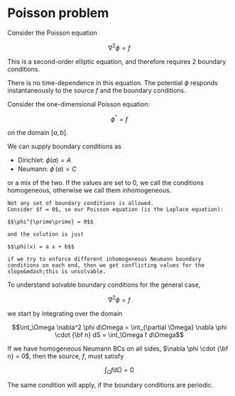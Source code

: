 # Poisson problem

Consider the Poisson equation

$$\nabla^2 \phi = f$$

This is a second-order elliptic equation, and therefore requires 2 boundary conditions.

There is no time-dependence in this equation.  The potential $\phi$
responds instantaneously to the source $f$ and the boundary
conditions.

Consider the one-dimensional Poisson equation:

$$\phi^{\prime\prime} = f$$

on the domain $[a, b]$.

We can supply boundary conditions as

* Dirichlet: $\phi(a) = A$
* Neumann: $\phi^\prime(a) = C$

or a mix of the two.  If the values are set to 0, we call the
conditions homogeneous, otherwise we call them inhomogeneous.

```{note}
Not any set of boundary conditions is allowed.
Consider $f = 0$, so our Poisson equation (is the Laplace equation):

$$\phi^{\prime\prime} = 0$$

and the solution is just

$$\phi(x) = a x + b$$

if we try to enforce different inhomogeneous Neumann boundary
conditions on each end, then we get conflicting values for the
slope&mdash;this is unsolvable.
```

To understand solvable boundary conditions for the general case, 

$$\nabla^2 \phi = f$$

we start by integrating over the domain

$$\int_\Omega \nabla^2 \phi d\Omega = \int_{\partial \Omega} \nabla \phi \cdot {\bf n} dS = \int_\Omega f d\Omega$$

If we have homogeneous Neumann BCs on all sides, $\nabla \phi \cdot
{\bf n} = 0$, then the source, $f$, must satisfy

$$\int_\Omega f d\Omega = 0$$

The same condition will apply, if the boundary conditions are periodic.
